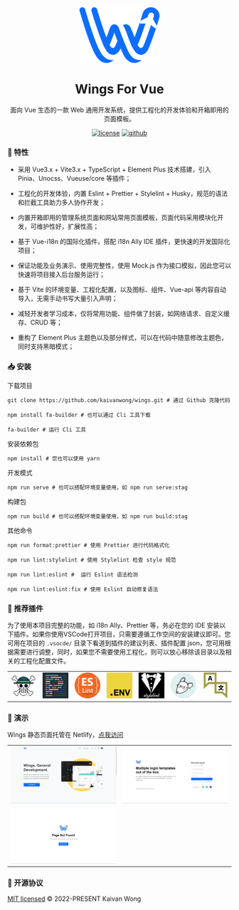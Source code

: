 <div align="center">
  <a href="https://github.com/kaivanwong/wings" target="_blank">
    <img width="180" src="./src/assets/logo.svg"/>
  </a>
</div>

<div align="center">
  <h1>Wings For Vue</h1>
  <div>
  
  面向 Vue 生态的一款 Web 通用开发系统，提供工程化的开发体验和开箱即用的页面模板。

  [![license](https://img.shields.io/github/license/kaivanwong/wings)](./LICENSE)
  [![github](https://img.shields.io/github/package-json/v/kaivanwong/wings)](https://github.com/kaivanwong/fwings)

  </div>
</div>

### 🌈 特性

- 采用 Vue3.x + Vite3.x + TypeScript + Element Plus 技术搭建，引入 Pinia、Unocss、Vueuse/core 等插件；

- 工程化的开发体验，内置 Eslint + Prettier + Stylelint + Husky，规范的语法和拦截工具助力多人协作开发；

- 内置开箱即用的管理系统页面和网站常用页面模板，页面代码采用模块化开发，可维护性好，扩展性高；

- 基于 Vue-i18n 的国际化插件，搭配 i18n Ally IDE 插件，更快速的开发国际化项目；

- 保证功能及业务演示、使用完整性，使用 Mock.js 作为接口模拟，因此您可以快速将项目接入后台服务运行；

- 基于 Vite 的环境变量、工程化配置，以及图标、组件、Vue-api 等内容自动导入，无需手动书写大量引入声明；

- 减轻开发者学习成本，仅将常用功能、组件做了封装，如网络请求、自定义缓存、CRUD 等；

- 重构了 Element Plus 主题色以及部分样式，可以在代码中随意修改主题色，同时支持黑暗模式；

### 📥 安装

下载项目

```shell
git clone https://github.com/kaivanwong/wings.git # 通过 Github 克隆代码

npm install fa-builder # 也可以通过 Cli 工具下载

fa-builder # 运行 Cli 工具
```

安装依赖包

```shell
npm install # 您也可以使用 yarn
```

开发模式

```shell
npm run serve # 也可以搭配环境变量使用，如 npm run serve:stag
```

构建包

```shell
npm run build # 也可以搭配环境变量使用，如 npm run build:stag
```

其他命令

```shell
npm run format:prettier # 使用 Prettier 进行代码格式化

npm run lint:stylelint # 使用 Stylelint 检查 style 规范

npm run lint:eslint #  运行 Eslint 语法检测

npm run lint:eslint:fix # 使用 Eslint 自动修复语法
```

### 🧩 推荐插件

为了使用本项目完整的功能，如 i18n Ally、Prettier 等，务必在您的 IDE 安装以下插件。如果你使用VSCode打开项目，只需要遵循工作空间的安装建议即可。您可用在项目的 `.vsocde/` 目录下看道到插件的建议列表、插件配置 json，您可用根据需要进行调整，同时，如果您不需要使用工程化，则可以放心移除该目录以及相关的工程化配置文件。

<table>
  <tr>
    <td><img width="90" src="./.readme/vscode-plugin-volar.png"></td>
    <td><img width="90" src="./.readme/vscode-plugin-prettier.png"></td>
    <td><img width="90" src="./.readme/vscode-plugin-eslint.png"></td>
    <td><img width="90" src="./.readme/vscode-plugin-dot-env.png"></td>
    <td><img width="90" src="./.readme/vscode-plugin-stylelint.png"></td>
    <td><img width="90" src="./.readme/vscode-plugin-editor-config.png"></td>
    <td><img width="90" src="./.readme/vscode-plugin-i18n-ally.png"></td>
  </tr>
</table>
	
### 🌰 演示

Wings 静态页面托管在 Netlify，[点我访问](https://wings-demo.netlify.app)

<table>
    <tr>
        <td><img width="100%" src="./.readme/page-home.jpg"></td>
        <td><img width="100%" src="./.readme/page-login.jpg"></td>
    </tr>
    <tr>
        <td><img width="100%" src="./.readme/page-404.jpg"></td>
    </tr>
</table>

### 🧣 开源协议

[MIT licensed](./LICENSE) © 2022-PRESENT Kaivan Wong
